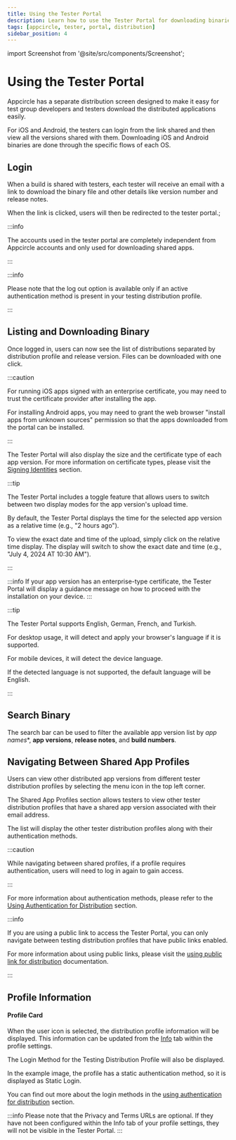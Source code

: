```yaml
---
title: Using the Tester Portal
description: Learn how to use the Tester Portal for downloading binaries. Streamline your app testing process with Appcircle.
tags: [appcircle, tester, portal, distribution]
sidebar_position: 4
---
```


import Screenshot from '@site/src/components/Screenshot';

# Using the Tester Portal

Appcircle has a separate distribution screen designed to make it easy for test group developers and testers download the distributed applications easily.

For iOS and Android, the testers can login from the link shared and then view all the versions shared with them. Downloading iOS and Android binaries are done through the specific flows of each OS.

## Login

When a build is shared with testers, each tester will receive an email with a link to download the binary file and other details like version number and release notes.

When the link is clicked, users will then be redirected to the tester portal.;

:::info

The accounts used in the tester portal are completely independent from Appcircle accounts and only used for downloading shared apps.

:::

<Screenshot url="https://cdn.appcircle.io/docs/assets/BE-4071-portalentry.png" />

<Screenshot url="https://cdn.appcircle.io/docs/assets/BE-4163-mobilex.png" />

:::info

Please note that the log out option is available only if an active authentication method is present in your testing distribution profile.

:::

## Listing and Downloading Binary

Once logged in, users can now see the list of distributions separated by distribution profile and release version. Files can be downloaded with one click.

:::caution

For running iOS apps signed with an enterprise certificate, you may need to trust the certificate provider after installing the app.

For installing Android apps, you may need to grant the web browser "install apps from unknown sources" permission so that the apps downloaded from the portal can be installed.

:::

<Screenshot url="https://cdn.appcircle.io/docs/assets/BE-4071-portal2.png" />

The Tester Portal will also display the size and the certificate type of each app version. For more information on certificate types, please visit the [Signing Identities](/signing-identities) section.

<Screenshot url="https://cdn.appcircle.io/docs/assets/BE-4071-size.png" />

:::tip

The Tester Portal includes a toggle feature that allows users to switch between two display modes for the app version's upload time.

By default, the Tester Portal displays the time for the selected app version as a relative time (e.g., "2 hours ago").

To view the exact date and time of the upload, simply click on the relative time display. The display will switch to show the exact date and time (e.g., "July 4, 2024 AT 10:30 AM").

:::

<Screenshot url="https://cdn.appcircle.io/docs/assets/BE-4071-dates1.png" />

<Screenshot url="https://cdn.appcircle.io/docs/assets/BE-4071-dates2.png" />

:::info
If your app version has an enterprise-type certificate, the Tester Portal will display a guidance message on how to proceed with the installation on your device.
:::

<Screenshot url="https://cdn.appcircle.io/docs/assets/BE-4071-enterprise.png" />

:::tip

The Tester Portal supports English, German, French, and Turkish.

For desktop usage, it will detect and apply your browser's language if it is supported.

For mobile devices, it will detect the device language.

If the detected language is not supported, the default language will be English.

:::

<Screenshot url="https://cdn.appcircle.io/docs/assets/BE-4071-language.png" />

## Search Binary

The search bar can be used to filter the available app version list by *app names**, **app versions**, **release notes**, and **build numbers**. 

<Screenshot url="https://cdn.appcircle.io/docs/assets/BE-4071-portal5.png" />

<Screenshot url="https://cdn.appcircle.io/docs/assets/BE-4071-portal.png" />

## Navigating Between Shared App Profiles

Users can view other distributed app versions from different tester distribution profiles by selecting the menu icon in the top left corner.

<Screenshot url="https://cdn.appcircle.io/docs/assets/BE-4071-portal4.png" />

The Shared App Profiles section allows testers to view other tester distribution profiles that have a shared app version associated with their email address.

<Screenshot url="https://cdn.appcircle.io/docs/assets/BE-4163-portal.png" />

The list will display the other tester distribution profiles along with their authentication methods.

:::caution

While navigating between shared profiles, if a profile requires authentication, users will need to log in again to gain access.

:::

For more information about authentication methods, please refer to the [Using Authentication for Distribution](/distribute/create-or-select-a-distribution-profile#authentication) section.

:::info

If you are using a public link to access the Tester Portal, you can only navigate between testing distribution profiles that have public links enabled.

For more information about using public links, please visit the [using public link for distribution](/distribute/create-or-select-a-distribution-profile#public-link) documentation.

:::

## Profile Information

#### Profile Card

When the user icon is selected, the distribution profile information will be displayed. This information can be updated from the [Info](/distribute/create-or-select-a-distribution-profile#information) tab within the profile settings.

<Screenshot url='https://cdn.appcircle.io/docs/assets/BE-4071-info2.png' />

The Login Method for the Testing Distribution Profile will also be displayed.

In the example image, the profile has a static authentication method, so it is displayed as Static Login.

You can find out more about the login methods in the [using authentication for distribution](/distribute/create-or-select-a-distribution-profile#authentication) section.

:::info
Please note that the Privacy and Terms URLs are optional. If they have not been configured within the Info tab of your profile settings, they will not be visible in the Tester Portal.
:::
